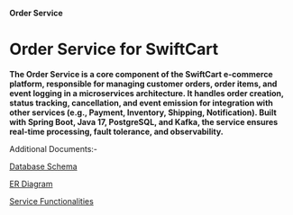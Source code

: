 **Order Service**

# **Order Service for SwiftCart**

**The Order Service is a core component of the SwiftCart e-commerce platform, responsible for managing customer orders, order items, and event logging in a microservices architecture. It handles order creation, status tracking, cancellation, and event emission for integration with other services (e.g., Payment, Inventory, Shipping, Notification). Built with Spring Boot, Java 17, PostgreSQL, and Kafka, the service ensures real-time processing, fault tolerance, and observability.**

Additional Documents:-

[Database Schema](https://github.com/santhosh-arumugam/order-service/blob/master/docs/Database_Schema.md)

[ER Diagram](https://github.com/santhosh-arumugam/order-service/blob/master/docs/ERD_Diagram.png)

[Service Functionalities](https://github.com/santhosh-arumugam/order-service/blob/master/docs/OrderService_Functionalities.md)
